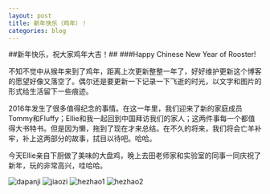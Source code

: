 ```yaml
---
layout: post
title: 新年快乐（鸡年）！
categories: blog
---
```


##新年快乐，祝大家鸡年大吉！##
###Happy Chinese New Year of Rooster!

不知不觉中从猴年来到了鸡年，距离上次更新整整一年了，好好维护更新这个博客的愿望好像又落空了。偶尔还是要更新一下记录一下飞逝的时光，以文字和图片的形式给生活留下一些痕迹。

2016年发生了很多值得纪念的事情。在这一年里，我们迎来了新的家庭成员Tommy和Fluffy；Ellie和我一起回到中国拜访我们的家人；这两件事每一个都值得大书特书。但是因为懒，拖到了现在才来总结。在不久的将来，我们将会亡羊补牢，补上这两部分的故事，拭目以待吧。哈哈。

今天Ellie亲自下厨做了美味的大盘鸡，晚上去田老师家和实验室的同事一同庆祝了新年，玩的非常高兴，哇哈哈。

![dapanji]({{site.baseurl}}/images/dapanji.JPG)
![jiaozi]({{site.baseurl}}/images/jiaozi.JPG)
![hezhao1]({{site.baseurl}}/images/hezhao1.JPG)
![hezhao2]({{site.baseurl}}/images/hezhao2.jpg)
